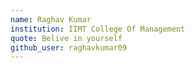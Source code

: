 ```yaml
---
name: Raghav Kumar
institution: IIMT College Of Management
quote: Belive in yourself
github_user: raghavkumar09
---
```

